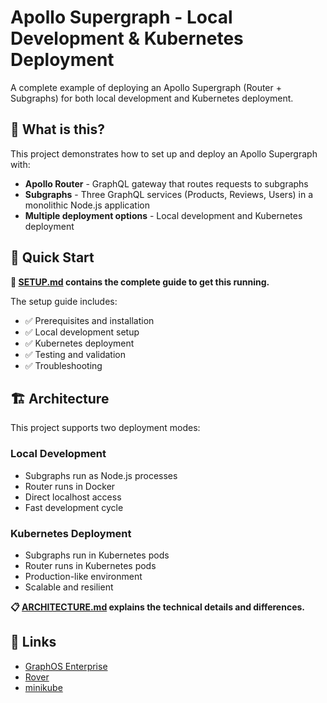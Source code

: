 # Apollo Supergraph - Local Development & Kubernetes Deployment

A complete example of deploying an Apollo Supergraph (Router + Subgraphs) for both local development and Kubernetes deployment.

## 🚀 What is this?

This project demonstrates how to set up and deploy an Apollo Supergraph with:

- **Apollo Router** - GraphQL gateway that routes requests to subgraphs
- **Subgraphs** - Three GraphQL services (Products, Reviews, Users) in a monolithic Node.js application
- **Multiple deployment options** - Local development and Kubernetes deployment

## 🎯 Quick Start

**📖 [SETUP.md](SETUP.md) contains the complete guide to get this running.**

The setup guide includes:
- ✅ Prerequisites and installation
- ✅ Local development setup
- ✅ Kubernetes deployment
- ✅ Testing and validation
- ✅ Troubleshooting

## 🏗️ Architecture

This project supports two deployment modes:

### Local Development
- Subgraphs run as Node.js processes
- Router runs in Docker
- Direct localhost access
- Fast development cycle

### Kubernetes Deployment
- Subgraphs run in Kubernetes pods
- Router runs in Kubernetes pods
- Production-like environment
- Scalable and resilient

**📋 [ARCHITECTURE.md](ARCHITECTURE.md) explains the technical details and differences.**

## 🔗 Links

- [GraphOS Enterprise](https://www.apollographql.com/docs/graphos/enterprise)
- [Rover](https://www.apollographql.com/docs/rover/commands/dev)
- [minikube](https://minikube.sigs.k8s.io/docs/start/?arch=%2Fmacos%2Farm64%2Fstable%2Fhomebrew)
